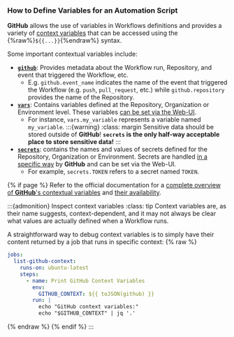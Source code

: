### How to Define Variables for an Automation Script

**GitHub** allows the use of variables in Workflows definitions and provides a variety of [context variables](https://docs.github.com/en/actions/writing-workflows/choosing-what-your-workflow-does/accessing-contextual-information-about-workflow-runs) that can be accessed using the {%raw%}`${{...}}`{%endraw%} syntax.

Some important contextual variables include:

- [**`github`**](https://docs.github.com/en/actions/writing-workflows/choosing-what-your-workflow-does/accessing-contextual-information-about-workflow-runs#github-context): Provides metadata about the Workflow run, Repository, and event that triggered the Workflow, etc. 
  - E.g. `github.event_name` indicates the name of the event that triggered the Workflow (e.g. `push`, `pull_request`, etc.) while `github.repository` provides the name of the Repository.
- [**`vars`**](https://docs.github.com/en/actions/writing-workflows/choosing-what-your-workflow-does/accessing-contextual-information-about-workflow-runs#vars-context): Contains variables defined at the Repository, Organization or Environment level. 
  These variables [can be set via the Web-UI](https://docs.github.com/en/actions/writing-workflows/choosing-what-your-workflow-does/store-information-in-variables#defining-variables-for-multiple-workflows). 
  - For instance, `vars.my_variable` represents a variable named `my_variable`.
:::{warning}
:class: margin
Sensitive data should be stored outside of **GitHub**!
**`secrets` is the only half-way acceptable place to store sensitive data!**
:::
- [**`secrets`**](https://docs.github.com/en/actions/writing-workflows/choosing-what-your-workflow-does/accessing-contextual-information-about-workflow-runs#secrets-context): contains the names and values of secrets defined for the Repository, Organization or Environment.
  Secrets are handled [in a specific way](https://docs.github.com/en/actions/security-for-github-actions/security-guides/using-secrets-in-github-actions) by **GitHub** and can be set via the Web-UI. 
  - For example, `secrets.TOKEN` refers to a secret named `TOKEN`.

{% if page %}
Refer to the official documentation for a [complete overview of **GitHub**'s contextual variables](https://docs.github.com/en/actions/writing-workflows/choosing-what-your-workflow-does/accessing-contextual-information-about-workflow-runs) and [their availability](https://docs.github.com/en/actions/writing-workflows/choosing-what-your-workflow-does/accessing-contextual-information-about-workflow-runs#context-availability).

:::{admonition} Inspect context variables
:class: tip
Context variables are, as their name suggests, context-dependent, and it may not always be clear what values are actually defined when a Workflow runs.

A straightforward way to debug context variables is to simply have their content returned by a job that runs in specific context:
{% raw %}
```yaml
jobs:
  list-github-context:
    runs-on: ubuntu-latest
    steps:
      - name: Print GitHub Context Variables
        env:
          GITHUB_CONTEXT: ${{ toJSON(github) }}
        run: |
          echo "GitHub context variables:"
          echo "$GITHUB_CONTEXT" | jq '.'
```
{% endraw %}
{% endif %}
:::
